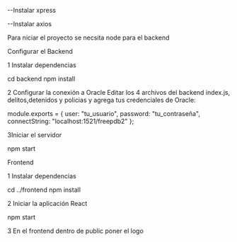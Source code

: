 --Instalar xpress

--Instalar axios

Para niciar el proyecto se necsita node para el backend

Configurar el Backend

1 Instalar dependencias

cd backend
npm install

2 Configurar la conexión a Oracle
Editar los 4 archivos del backend index.js, delitos,detenidos y policias y agrega tus credenciales de Oracle:

module.exports = {
  user: "tu_usuario",
  password: "tu_contraseña",
  connectString: "localhost:1521/freepdb2"
};

3Iniciar el servidor

npm start 

Frontend 

1 Instalar dependencias

cd ../frontend
npm install

2 Iniciar la aplicación React

npm start

3 En el frontend dentro de public poner el logo
